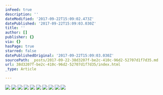 ```yaml
---
inFeed: true
description: ''
dateModified: '2017-09-22T15:09:02.473Z'
datePublished: '2017-09-22T15:09:03.030Z'
title: ''
author: []
publisher: {}
via: {}
hasPage: true
starred: false
datePublishedOriginal: '2017-09-22T15:09:03.030Z'
sourcePath: _posts/2017-09-22-38d3207f-be2c-410c-96d2-52707d1f7d35.md
url: 38d3207f-be2c-410c-96d2-52707d1f7d35/index.html
_type: Article

---
```

![](https://the-grid-user-content.s3-us-west-2.amazonaws.com/fe8a8400-a5e7-4c91-a8be-abeae7d5fd34.jpg)
![](https://the-grid-user-content.s3-us-west-2.amazonaws.com/73883b70-7f35-42e9-9445-56642788b3c3.jpg)
![](https://the-grid-user-content.s3-us-west-2.amazonaws.com/5a8079ce-d40f-4d13-a8ce-a07fead5f3fe.jpg)
![](https://the-grid-user-content.s3-us-west-2.amazonaws.com/25bcd4cf-11ad-4c7b-b86a-0019c93fb9af.jpg)
![](https://the-grid-user-content.s3-us-west-2.amazonaws.com/b1247660-e7fa-45f3-956d-f53cc3a2ee3e.jpg)
![](https://the-grid-user-content.s3-us-west-2.amazonaws.com/85f605c2-eb74-4c99-979d-f5e7ef2a2207.jpg)
![](https://the-grid-user-content.s3-us-west-2.amazonaws.com/0713b45c-87d9-4085-b8a4-f4258d7981b3.jpg)
![](https://the-grid-user-content.s3-us-west-2.amazonaws.com/099c05bb-13e7-4951-b9ae-026258cfbd63.jpg)
![](https://the-grid-user-content.s3-us-west-2.amazonaws.com/9b4404ea-7642-4146-b185-005f66dbe288.jpg)
![](https://the-grid-user-content.s3-us-west-2.amazonaws.com/23268b45-8383-4c7c-92ea-ff3df93761cd.jpg)